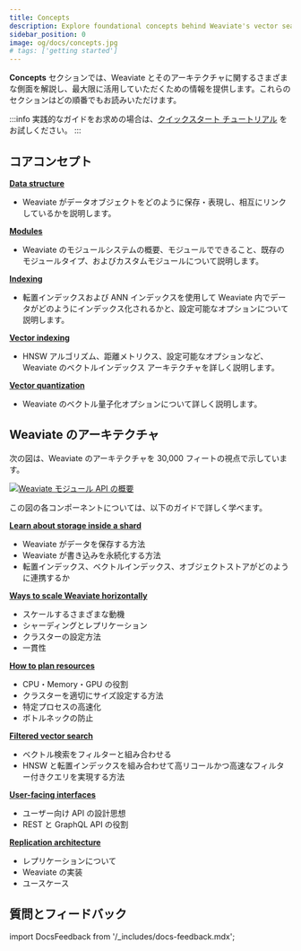 ```yaml
---
title: Concepts
description: Explore foundational concepts behind Weaviate's vector search capabilities.
sidebar_position: 0
image: og/docs/concepts.jpg
# tags: ['getting started']
---
```



<!-- :::caution Migrated From:
- `Core knowledge`
  - `Data objects` from `Core knowledge/Basics`
  - `Modules`: Combines theoretical explanations from `Configuration/Modules` + `Modules/Index`
- `Architecture`
- `Vector indexing` from `Vector Index (ANN) Plugins:Index` + `HNSW`
  - Note: Configuration options from `HNSW` are now in `References: Configuration/Vector index#How to configure HNSW`
::: -->

**Concepts** セクションでは、Weaviate とそのアーキテクチャに関するさまざまな側面を解説し、最大限に活用していただくための情報を提供します。これらのセクションはどの順番でもお読みいただけます。

:::info
実践的なガイドをお求めの場合は、[クイックスタート チュートリアル](/weaviate/quickstart/index.md) をお試しください。
:::

## コアコンセプト

**[Data structure](./data.md)**

- Weaviate がデータオブジェクトをどのように保存・表現し、相互にリンクしているかを説明します。

**[Modules](./modules.md)**

- Weaviate のモジュールシステムの概要、モジュールでできること、既存のモジュールタイプ、およびカスタムモジュールについて説明します。

**[Indexing](./indexing/index.md)**

- 転置インデックスおよび  ANN インデックスを使用して Weaviate 内でデータがどのようにインデックス化されるかと、設定可能なオプションについて説明します。

**[Vector indexing](./indexing/vector-index.md)**

- HNSW アルゴリズム、距離メトリクス、設定可能なオプションなど、Weaviate のベクトルインデックス アーキテクチャを詳しく説明します。

**[Vector quantization](./vector-quantization.md)**

- Weaviate のベクトル量子化オプションについて詳しく説明します。

## Weaviate のアーキテクチャ

次の図は、Weaviate のアーキテクチャを 30,000 フィートの視点で示しています。

[![Weaviate モジュール API の概要](../../../../../../docs/weaviate/concepts/img/weaviate-architecture-overview.svg "Weaviate のシステムとアーキテクチャの概要")](../../../../../../docs/weaviate/concepts/img/weaviate-architecture-overview.svg)

この図の各コンポーネントについては、以下のガイドで詳しく学べます。

**[Learn about storage inside a shard](./storage.md)**
  * Weaviate がデータを保存する方法  
  * Weaviate が書き込みを永続化する方法  
  * 転置インデックス、ベクトルインデックス、オブジェクトストアがどのように連携するか  

**[Ways to scale Weaviate horizontally](./cluster.md)**
  * スケールするさまざまな動機  
  * シャーディングとレプリケーション  
  * クラスターの設定方法  
  * 一貫性  

**[How to plan resources](./resources.md)**
  * CPU・Memory・GPU の役割  
  * クラスターを適切にサイズ設定する方法  
  * 特定プロセスの高速化  
  * ボトルネックの防止  

**[Filtered vector search](./filtering.md)**
  * ベクトル検索をフィルターと組み合わせる  
  * HNSW と転置インデックスを組み合わせて高リコールかつ高速なフィルター付きクエリを実現する方法  

**[User-facing interfaces](./interface.md)**
  * ユーザー向け API の設計思想  
  * REST と GraphQL API の役割  

**[Replication architecture](./replication-architecture/index.md)**
  * レプリケーションについて  
  * Weaviate の実装  
  * ユースケース  

## 質問とフィードバック

import DocsFeedback from '/_includes/docs-feedback.mdx';

<DocsFeedback/>